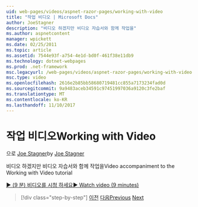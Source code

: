 ```yaml
---
uid: web-pages/videos/aspnet-razor-pages/working-with-video
title: "작업 비디오 | Microsoft Docs"
author: JoeStagner
description: "비디오 하겠지만 비디오 자습서와 함께 작업을"
ms.author: aspnetcontent
manager: wpickett
ms.date: 02/25/2011
ms.topic: article
ms.assetid: 7544e93f-a754-4e1d-bd0f-461f38e11db9
ms.technology: dotnet-webpages
ms.prod: .net-framework
msc.legacyurl: /web-pages/videos/aspnet-razor-pages/working-with-video
msc.type: video
ms.openlocfilehash: 2616e2b85bb58680719481cc855a7173234fad0d
ms.sourcegitcommit: 9a9483aceb34591c97451997036a9120c3fe2baf
ms.translationtype: MT
ms.contentlocale: ko-KR
ms.lasthandoff: 11/10/2017
---
```

<a name="working-with-video"></a><span data-ttu-id="67e13-103">작업 비디오</span><span class="sxs-lookup"><span data-stu-id="67e13-103">Working with Video</span></span>
====================
<span data-ttu-id="67e13-104">으로 [Joe Stagner](https://github.com/JoeStagner)</span><span class="sxs-lookup"><span data-stu-id="67e13-104">by [Joe Stagner](https://github.com/JoeStagner)</span></span>

<span data-ttu-id="67e13-105">비디오 하겠지만 비디오 자습서와 함께 작업을</span><span class="sxs-lookup"><span data-stu-id="67e13-105">Video accompaniment to the Working with Video tutorial</span></span>

[<span data-ttu-id="67e13-106">&#9654; (9 분) 비디오를 시청 하세요</span><span class="sxs-lookup"><span data-stu-id="67e13-106">&#9654; Watch video (9 minutes)</span></span>](https://channel9.msdn.com/Blogs/ASP-NET-Site-Videos/working-with-video)

>[!div class="step-by-step"]
<span data-ttu-id="67e13-107">[이전](working-with-images.md)
[다음](adding-email-to-your-web-site.md)</span><span class="sxs-lookup"><span data-stu-id="67e13-107">[Previous](working-with-images.md)
[Next](adding-email-to-your-web-site.md)</span></span>
